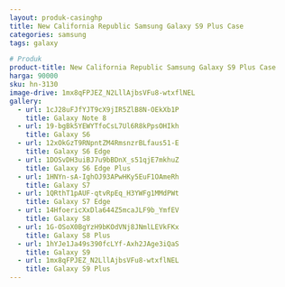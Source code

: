 ```yaml
---
layout: produk-casinghp
title: New California Republic Samsung Galaxy S9 Plus Case
categories: samsung
tags: galaxy

# Produk
product-title: New California Republic Samsung Galaxy S9 Plus Case
harga: 90000
sku: hn-3130
image-drive: 1mx8qFPJEZ_N2LllAjbsVFu8-wtxflNEL
gallery:
  - url: 1cJ28uFJfYJT9cX9jIR5ZlB8N-OEkXb1P
    title: Galaxy Note 8
  - url: 19-bgBk5YEWYTfoCsL7Ul6R8kPpsOHIkh
    title: Galaxy S6
  - url: 12xOkGzT9RNpntZM4RmsnzrBLfaus51-E
    title: Galaxy S6 Edge
  - url: 1DOSvDH3uiBJ7u9bBDnX_s51qjE7mkhuZ
    title: Galaxy S6 Edge Plus
  - url: 1HNYn-sA-IghOJ93APwHKy5EuF1OAmeRh
    title: Galaxy S7
  - url: 1QRthT1pAUF-qtvRpEq_H3YWFg1MMdPWt
    title: Galaxy S7 Edge
  - url: 14HfoericXxDla644Z5mcaJLF9b_YmfEV
    title: Galaxy S8
  - url: 1G-OSoX0BgYzH9bKOdVNj8JNmlLEVkFKx
    title: Galaxy S8 Plus
  - url: 1hYJe1Ja49s390fcLYf-Axh2JAge3iQaS
    title: Galaxy S9
  - url: 1mx8qFPJEZ_N2LllAjbsVFu8-wtxflNEL
    title: Galaxy S9 Plus
---
```


